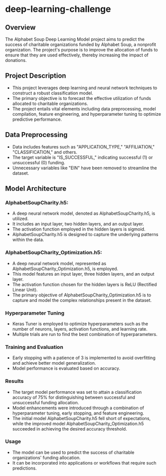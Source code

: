 # deep-learning-challenge

## Overview
The Alphabet Soup Deep Learning Model project aims to predict the success of charitable organizations funded by Alphabet Soup, a nonprofit organization. The project's purpose is to improve the allocation of funds to ensure that they are used effectively, thereby increasing the impact of donations.

## Project Description
- This project leverages deep learning and neural network techniques to construct a robust classification model.
- The primary objective is to forecast the effective utilization of funds allocated to charitable organizations.
- The project entails vital elements including data preprocessing, model compilation, feature engineering, and hyperparameter tuning to optimize predictive performance.

## Data Preprocessing
- Data includes features such as "APPLICATION_TYPE," "AFFILIATION," "CLASSIFICATION," and others.
- The target variable is "IS_SUCCESSFUL," indicating successful (1) or unsuccessful (0) funding.
- Unnecessary variables like "EIN" have been removed to streamline the dataset.

## Model Architecture

### AlphabetSoupCharity.h5:
- A deep neural network model, denoted as AlphabetSoupCharity.h5, is utilized.
- It includes an input layer, two hidden layers, and an output layer.
- The activation function employed in the hidden layers is sigmoid.
- AlphabetSoupCharity.h5 is designed to capture the underlying patterns within the data.

### AlphabetSoupCharity_Optimization.h5:
- A deep neural network model, represented as AlphabetSoupCharity_Optimization.h5, is employed.
- This model features an input layer, three hidden layers, and an output layer.
- The activation function chosen for the hidden layers is ReLU (Rectified Linear Unit).
- The primary objective of AlphabetSoupCharity_Optimization.h5 is to capture and model the complex relationships present in the dataset.

### Hyperparameter Tuning
- Keras Tuner is employed to optimize hyperparameters such as the number of neurons, layers, activation functions, and learning rate.
- Multiple trials are run to find the best combination of hyperparameters.

### Training and Evaluation
- Early stopping with a patience of 3 is implemented to avoid overfitting and achieve better model generalization.
- Model performance is evaluated based on accuracy.

### Results
- The target model performance was set to attain a classification accuracy of 75% for distinguishing between successful and unsuccessful funding allocation.
- Model enhancements were introduced through a combination of hyperparameter tuning, early stopping, and feature engineering.
- The initial model AlphabetSoupCharity.h5 fell short of expectations, while the improved model AlphabetSoupCharity_Optimization.h5 succeeded in achieving the desired accuracy threshold.

### Usage
- The model can be used to predict the success of charitable organizations' funding allocation.
- It can be incorporated into applications or workflows that require such predictions.
